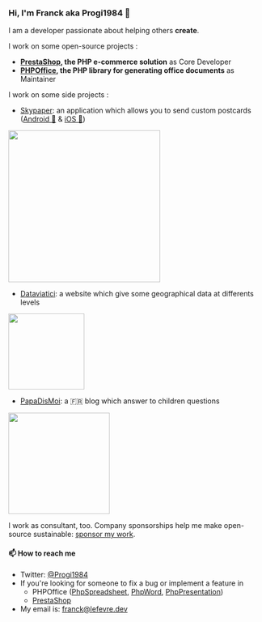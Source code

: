 ### Hi, I'm Franck aka Progi1984 👋

I am a developer passionate about helping others **create**.

I work on some open-source projects :
- **[PrestaShop](https://github.com/PrestaShop), the PHP e-commerce solution** as Core Developer
- **[PHPOffice](https://github.com/PhpOffice), the PHP library for generating office documents** as Maintainer

I work on some side projects :
- [Skypaper](https://skypaper.io): an application which allows you to send custom postcards ([Android 🤖](https://play.google.com/store/apps/details?id=io.skypaper.app&hl=en) & [iOS 🍏](https://apps.apple.com/gb/app/skypaper/id1345348816))

<a href="https://skypaper.io"><img src="https://www.skypaper.io/build/images/logo.svg" width=300 /></a>

- [Dataviatici](https://dataviatici.com): a website which give some geographical data at differents levels

<a href="https://dataviatici.com"><img src="https://www.dataviatici.com/assets/thumbnails/228/favicon.11f5bda3b55011a87e9fe796335fb10c.png" width=150 /></a>

- [PapaDisMoi](https://papadismoi.fr): a 🇫🇷 blog which answer to children questions

<a href="https://papadismoi.fr"><img src="https://papadismoi.fr/img/logo_fb.png" width=200 /></a>

I work as consultant, too. Company sponsorships help me make open-source sustainable: [sponsor my work](https://github.com/sponsors/Progi1984).

<!--
I work on that through open-source projects, [consulting](https://lefevre.dev/), [conference talks](https://lefevre.dev/presentations/) and more. 
-->

#### 📫 How to reach me

- Twitter: [@Progi1984](https://twitter.com/Progi1984)
- If you're looking for someone to fix a bug or implement a feature in
  - PHPOffice ([PhpSpreadsheet](https://github.com/PHPOffice/PhpSpreadsheet), [PhpWord](https://github.com/PHPOffice/PhpWord), [PhpPresentation](https://github.com/PHPOffice/PhpPresentation))
  - [PrestaShop](https://github.com/PrestaShop/PrestaShop)
- My email is: [franck@lefevre.dev](mailto:franck@lefevre.dev)

<!--
**Progi1984/Progi1984** is a ✨ _special_ ✨ repository because its `README.md` (this file) appears on your GitHub profile.

Here are some ideas to get you started:

- 🔭 I’m currently working on ...
- 🌱 I’m currently learning ...
- 👯 I’m looking to collaborate on ...
- 🤔 I’m looking for help with ...
- 💬 Ask me about ...
- 📫 How to reach me: ...
- 😄 Pronouns: ...
- ⚡ Fun fact: ...
-->
